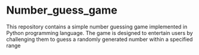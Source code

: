 # Number_guess_game
This repository contains a simple number guessing game implemented in Python programming language. The game is designed to entertain users by challenging them to guess a randomly generated number within a specified range
